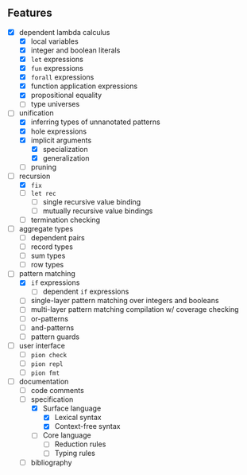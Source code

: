 ## Features
* [x] dependent lambda calculus
    * [x] local variables
    * [x] integer and boolean literals
    * [x] `let` expressions
    * [x] `fun` expressions
    * [x] `forall` expressions
    * [x] function application expressions
    * [x] propositional equality
    * [ ] type universes

* [ ] unification
    * [x] inferring types of unnanotated patterns
    * [x] hole expressions
    * [x] implicit arguments
      * [x] specialization
      * [x] generalization
    * [ ] pruning

* [ ] recursion
    * [x] `fix`
    * [ ] `let rec`
        * [ ] single recursive value binding
        * [ ] mutually recursive value bindings
    * [ ] termination checking

* [ ] aggregate types
    * [ ] dependent pairs
    * [ ] record types
    * [ ] sum types
    * [ ] row types

* [ ] pattern matching
    * [x] `if` expressions
        * [ ] dependent `if` expressions
    * [ ] single-layer pattern matching over integers and booleans
    * [ ] multi-layer pattern matching compilation w/ coverage checking
    * [ ] or-patterns
    * [ ] and-patterns
    * [ ] pattern guards

* [ ] user interface
    * [ ] `pion check`
    * [ ] `pion repl`
    * [ ] `pion fmt`

* [ ] documentation
    * [ ] code comments
    * [ ] specification
        * [x] Surface language
            * [x] Lexical syntax
            * [x] Context-free syntax
        * [ ] Core language
            * [ ] Reduction rules
            * [ ] Typing rules
    * [ ] bibliography

